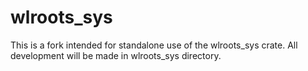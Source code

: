 # wlroots_sys

This is a fork intended for standalone use of the wlroots_sys crate. All development will be made in wlroots_sys directory.

